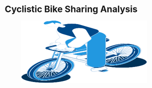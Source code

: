 # Cyclistic Bike Sharing Analysis

<p align="center">
  <img src="fig/riders_blue.png" width="400" height="200" />
